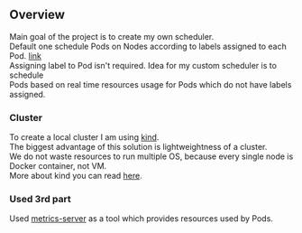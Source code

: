 ## __Overview__
Main goal of the project is to create my own scheduler. <br>
Default one schedule Pods on Nodes according to labels assigned to each Pod. [link](https://link.springer.com/content/pdf/10.1007%2F978-3-319-68066-8_13.pdf) <br>
Assigning label to Pod isn't required. Idea for my custom scheduler is to schedule <br>
Pods based on real time resources usage for Pods which do not have labels assigned. <br>

### __Cluster__
To create a local cluster I am using [kind](https://github.com/kubernetes-sigs/kind). <br>
The biggest advantage of this solution is lightweightness of a cluster. <br>
We do not waste resources to run multiple OS, because every single node is Docker container, not VM. <br>
More about kind you can read [here](https://kind.sigs.k8s.io/). <br>

### __Used 3rd part__
Used [metrics-server](https://github.com/kubernetes-incubator/metrics-server) as a tool which provides
resources used by Pods.
